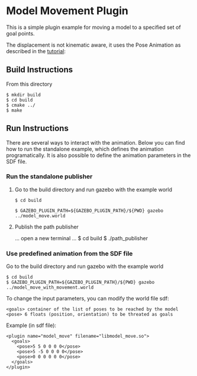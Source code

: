 # Model Movement Plugin

This is a simple plugin example for moving a model to a specified set of
goal points.

The displacement is not kinematic aware, it uses the Pose Animation as
described in the
[tutorial](http://gazebosim.org/tutorials?tut=animated_box):

## Build Instructions

From this directory

```
$ mkdir build
$ cd build
$ cmake ../
$ make
```

## Run Instructions

There are several ways to interact with the animation. Below you can find
how to run the standalone example, which defines the animation
programatically. It is also possible to define the animation parameters in
the SDF file.

### Run the standalone publisher

1. Go to the build directory and run gazebo with the example world
   
    ```
    $ cd build
    ```
    
    ```
    $ GAZEBO_PLUGIN_PATH=${GAZEBO_PLUGIN_PATH}/${PWD} gazebo ../model_move.world
    ```
    
1. Publish the path publisher

    ... open a new terminal ...
    $ cd build
    $ ./path_publisher

### Use predefined animation from the SDF file

Go to the build directory and run gazebo with the example world

```
$ cd build
$ GAZEBO_PLUGIN_PATH=${GAZEBO_PLUGIN_PATH}/${PWD} gazebo ../model_move_with_movement.world
```

To change the input parameters, you can modify the world file sdf:

```
<goals> container of the list of poses to be reached by the model
<pose> 6 floats (position, orientation) to be threated as goals
```

Example (in sdf file):

```    
<plugin name="model_move" filename="libmodel_move.so">
  <goals>
    <pose>5 5 0 0 0 0</pose>
    <pose>5 -5 0 0 0 0</pose>
    <pose>0 0 0 0 0 0</pose>
  </goals>
</plugin>
```

